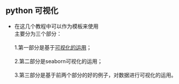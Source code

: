 ## python 可视化
- 在这几个教程中可以作为模板来使用
</br>主要分为三个部分：</br>
</br>1.第一部分是基于[可视化的运用](https://github.com/zhi-z/Python/tree/master/python%20%E5%8F%AF%E8%A7%86%E5%8C%96/1.Matplotlib_visualization)；</br>
</br>2.第二部分是seaborn可视化的运用；</br>
</br>3.第三部分是基于前两个部分的好的例子，对数据进行可视化的运用。</br>

